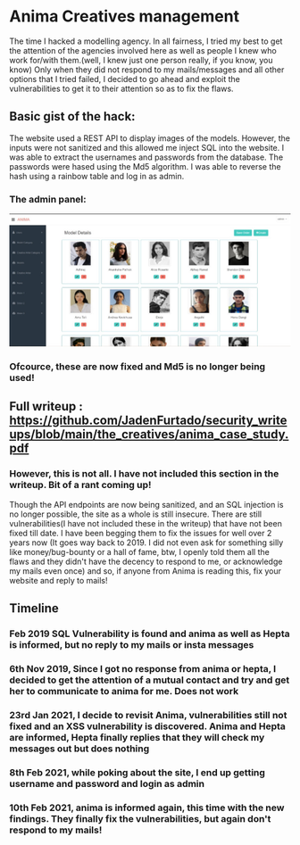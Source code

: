 # Anima Creatives management

The time I hacked a modelling agency. In all fairness, I tried my best to get the attention of the agencies involved here as well as people I knew who work for/with them.(well, I knew just one person really, if you know, you know) 
Only when they did not respond to my mails/messages and all other options that I tried failed, I decided to go ahead and exploit the vulnerabilities to get it to their attention so as to fix the flaws.

## Basic gist of the hack:
The website used a REST API to display images of the models. However, the inputs were not sanitized and this allowed me inject SQL into the website. I was able to extract the usernames and passwords from the database. The passwords were hased using the Md5 algorithm. I was able to reverse the hash using a rainbow table and log in as admin. 

### The admin panel:

<img src="https://github.com/JadenFurtado/security_writeups/blob/main/the_creatives/admin.jpg" />

### Ofcource, these are now fixed and Md5 is no longer being used!

## Full writeup : https://github.com/JadenFurtado/security_writeups/blob/main/the_creatives/anima_case_study.pdf

### However, this is not all. I have not included this section in the writeup. Bit of a rant coming up!

Though the API endpoints are now being sanitized, and an SQL injection is no longer possible, the site as a whole is still insecure. There are still vulnerabilities(I have not included these in the writeup) that have not been fixed till date. I have been begging them to fix the issues for well over 2 years now (It goes way back to 2019. I did not even ask for something silly like money/bug-bounty or a hall of fame, btw, I openly told them all the flaws and they didn't have the decency to respond to me, or acknowledge my mails even once) and so, if anyone from Anima is reading this, fix your website and reply to mails!

## Timeline

### Feb 2019 SQL Vulnerability is found and anima as well as Hepta is informed, but no reply to my mails or insta messages
### 6th Nov 2019, Since I got no response from anima or hepta, I decided to get the attention of a mutual contact and try and get her to communicate to anima for me. Does not work
### 23rd Jan 2021, I decide to revisit Anima, vulnerabilities still not fixed and an XSS vulnerability is discovered. Anima and Hepta are informed, Hepta finally replies that they will check my messages out but does nothing
### 8th Feb 2021, while poking about the site, I end up getting username and password and login as admin
### 10th Feb 2021, anima is informed again, this time with the new findings. They finally fix the vulnerabilities, but again don't respond to my mails!
